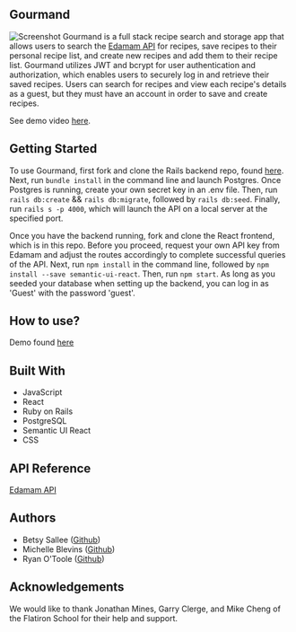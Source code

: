 ## Gourmand
![Screenshot](https://user-images.githubusercontent.com/35941205/45562838-8a5f6180-b819-11e8-8b1d-31cdc4610879.png)
Gourmand is a full stack recipe search and storage app that allows users to search the [Edamam API](https://developer.edamam.com/edamam-recipe-api) for recipes, save recipes to their personal recipe list, and create new recipes and add them to their recipe list. Gourmand utilizes JWT and bcrypt for user authentication and authorization, which enables users to securely log in and retrieve their saved recipes. Users can search for recipes and view each recipe's details as a guest, but they must have an account in order to save and create recipes.

See demo video [here](https://www.youtube.com/watch?v=LunvFyZK2tI&t=2s).

## Getting Started

To use Gourmand, first fork and clone the Rails backend repo, found [here](https://github.com/blevm/recipe-finder-backend). Next, run `bundle install` in the command line and launch Postgres. Once Postgres is running, create your own secret key in an .env file. Then, run `rails db:create` && `rails db:migrate`, followed by `rails db:seed`. Finally, run `rails s -p 4000`, which will launch the API on a local server at the specified port.

Once you have the backend running, fork and clone the React frontend, which is in this repo. Before you proceed, request your own API key from Edamam and adjust the routes accordingly to complete successful queries of the API. Next, run `npm install` in the command line, followed by `npm install --save semantic-ui-react`. Then, run `npm start`. As long as you seeded your database when setting up the backend, you can log in as 'Guest' with the password 'guest'.

## How to use?
Demo found [here](https://www.youtube.com/watch?v=JPhX_7idf-Q&t=6s)

## Built With
- JavaScript
- React
- Ruby on Rails
- PostgreSQL
- Semantic UI React
- CSS

## API Reference

[Edamam API](https://developer.edamam.com/)

## Authors
- Betsy Sallee ([Github](https://github.com/ensallee))
- Michelle Blevins ([Github](https://github.com/blevm))
- Ryan O'Toole ([Github](https://github.com/exclusiveoranges))

## Acknowledgements
We would like to thank Jonathan Mines, Garry Clerge, and Mike Cheng of the Flatiron School for their help and support.
